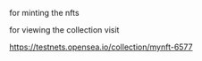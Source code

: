 for minting the nfts

for viewing the collection visit

https://testnets.opensea.io/collection/mynft-6577
